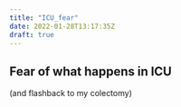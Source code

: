 ```yaml
---
title: "ICU_fear"
date: 2022-01-28T13:17:35Z
draft: true
---
```


## Fear of what happens in ICU

(and flashback to my colectomy)